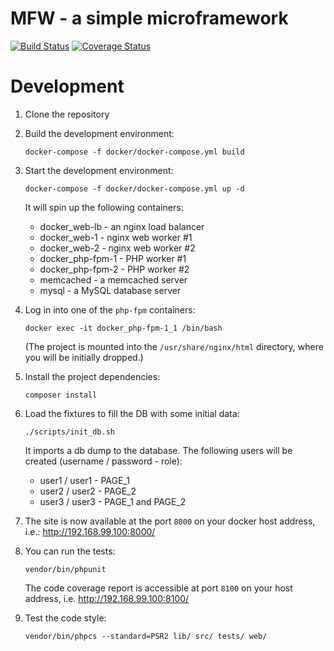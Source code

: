 MFW - a simple microframework
=============================

[![Build Status](https://travis-ci.org/smatyas/mfw.svg?branch=master)](https://travis-ci.org/smatyas/mfw)
[![Coverage Status](https://coveralls.io/repos/github/smatyas/mfw/badge.svg?branch=master)](https://coveralls.io/github/smatyas/mfw?branch=master)

Development
===========

1. Clone the repository
2. Build the development environment:

    ```
    docker-compose -f docker/docker-compose.yml build
    ```

3. Start the development environment:

    ```
    docker-compose -f docker/docker-compose.yml up -d
    ```
    
    It will spin up the following containers:
     - docker_web-lb - an nginx load balancer
     - docker_web-1 - nginx web worker #1
     - docker_web-2 - nginx web worker #2
     - docker_php-fpm-1 - PHP worker #1
     - docker_php-fpm-2 - PHP worker #2
     - memcached - a memcached server
     - mysql - a MySQL database server
    
4. Log in into one of the `php-fpm` containers:

    ```
    docker exec -it docker_php-fpm-1_1 /bin/bash
    ```
    
    (The project is mounted into the `/usr/share/nginx/html` directory, where you will be initially dropped.)
   
5. Install the project dependencies:

    ```
    composer install
    ```
   
6. Load the fixtures to fill the DB with some initial data:

    ```
    ./scripts/init_db.sh
    ```
    
    It imports a db dump to the database.
    The following users will be created (username / password - role):
      - user1 / user1 - PAGE_1
      - user2 / user2 - PAGE_2
      - user3 / user3 - PAGE_1 and PAGE_2
    
7. The site is now available at the port `8000` on your docker host address, i.e.: http://192.168.99.100:8000/

8. You can run the tests:

    ```
    vendor/bin/phpunit
    ```
    
    The code coverage report is accessible at port `8100` on your host address, i.e. http://192.168.99.100:8100/

9. Test the code style:

    ```
    vendor/bin/phpcs --standard=PSR2 lib/ src/ tests/ web/
    ```

